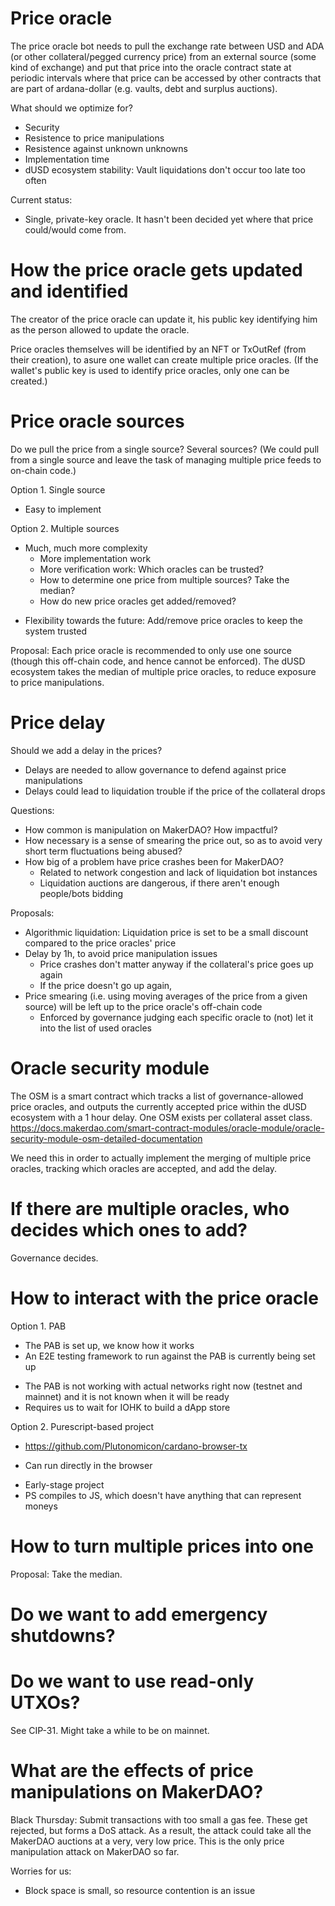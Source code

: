 # Price oracle

The price oracle bot needs to pull the exchange rate between USD and ADA (or
other collateral/pegged currency price) from an external source (some kind of
exchange) and put that price into the oracle contract state at periodic
intervals where that price can be accessed by other contracts that are part of
ardana-dollar (e.g. vaults, debt and surplus auctions).

What should we optimize for?
- Security
- Resistence to price manipulations
- Resistence against unknown unknowns
- Implementation time
- dUSD ecosystem stability: Vault liquidations don't occur too late too often

Current status:
- Single, private-key oracle. It hasn't been decided yet where that price
  could/would come from.

# How the price oracle gets updated and identified

The creator of the price oracle can update it, his public key identifying him as
the person allowed to update the oracle.

Price oracles themselves will be identified by an NFT or TxOutRef (from their
creation), to asure one wallet can create multiple price oracles. (If the
wallet's public key is used to identify price oracles, only one can be created.)

# Price oracle sources

Do we pull the price from a single source? Several sources? (We could pull from
a single source and leave the task of managing multiple price feeds to on-chain
code.)

Option 1. Single source
+ Easy to implement

Option 2. Multiple sources
- Much, much more complexity
  * More implementation work
  * More verification work: Which oracles can be trusted?
  * How to determine one price from multiple sources? Take the median?
  * How do new price oracles get added/removed?
+ Flexibility towards the future: Add/remove price oracles to keep the system
  trusted

Proposal: Each price oracle is recommended to only use one source (though this
off-chain code, and hence cannot be enforced). The dUSD ecosystem takes the
median of multiple price oracles, to reduce exposure to price manipulations.

# Price delay

Should we add a delay in the prices?
- Delays are needed to allow governance to defend against price manipulations
- Delays could lead to liquidation trouble if the price of the collateral drops

Questions:
- How common is manipulation on MakerDAO? How impactful?
- How necessary is a sense of smearing the price out, so as to avoid very short
  term fluctuations being abused?
- How big of a problem have price crashes been for MakerDAO?
  * Related to network congestion and lack of liquidation bot instances
  * Liquidation auctions are dangerous, if there aren't enough people/bots
    bidding

Proposals:
- Algorithmic liquidation: Liquidation price is set to be a small discount
  compared to the price oracles' price
- Delay by 1h, to avoid price manipulation issues
  * Price crashes don't matter anyway if the collateral's price goes up again
  * If the price doesn't go up again, 
- Price smearing (i.e. using moving averages of the price from a given source)
  will be left up to the price oracle's off-chain code
  * Enforced by governance judging each specific oracle to (not) let it into the
    list of used oracles

# Oracle security module

The OSM is a smart contract which tracks a list of governance-allowed price
oracles, and outputs the currently accepted price within the dUSD ecosystem with
a 1 hour delay. One OSM exists per collateral asset class.
https://docs.makerdao.com/smart-contract-modules/oracle-module/oracle-security-module-osm-detailed-documentation

We need this in order to actually implement the merging of multiple price
oracles, tracking which oracles are accepted, and add the delay.

# If there are multiple oracles, who decides which ones to add?

Governance decides.

# How to interact with the price oracle

Option 1. PAB
+ The PAB is set up, we know how it works
+ An E2E testing framework to run against the PAB is currently being set up
- The PAB is not working with actual networks right now (testnet and mainnet)
  and it is not known when it will be ready
- Requires us to wait for IOHK to build a dApp store

Option 2. Purescript-based project
  * https://github.com/Plutonomicon/cardano-browser-tx
+ Can run directly in the browser
- Early-stage project
- PS compiles to JS, which doesn't have anything that can represent moneys

# How to turn multiple prices into one

Proposal: Take the median.

# Do we want to add emergency shutdowns?


# Do we want to use read-only UTXOs?

See CIP-31. Might take a while to be on mainnet.

# What are the effects of price manipulations on MakerDAO?

Black Thursday: Submit transactions with too small a gas fee. These get
rejected, but forms a DoS attack. As a result, the attack could take all the
MakerDAO auctions at a very, very low price. This is the only price manipulation
attack on MakerDAO so far.

Worries for us:
- Block space is small, so resource contention is an issue



